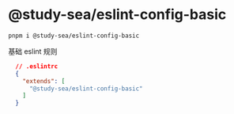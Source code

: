 # @study-sea/eslint-config-basic

``` pnpm i @study-sea/eslint-config-basic ```

基础 eslint 规则

```json
  // .eslintrc
  {
    "extends": [
      "@study-sea/eslint-config-basic"
    ]
  }
```
